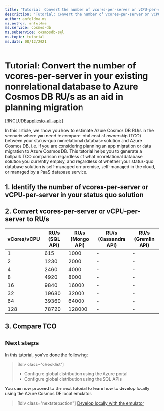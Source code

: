 ```yaml
---
title: 'Tutorial: Convert the number of vcores-per-server or vCPU-per-server in your existing nonrelational database to Azure Cosmos DB RU/s as an aid in planning migration'
description: 'Tutorial: Convert the number of vcores-per-server or vCPU-per-server in your existing nonrelational database to Azure Cosmos DB RU/s as an aid in planning migration'
author: anfeldma-ms
ms.author: anfeldma
ms.service: cosmos-db
ms.subservice: cosmosdb-sql
ms.topic: tutorial
ms.date: 08/12/2021
---
```

# Tutorial: Convert the number of vcores-per-server in your existing nonrelational database to Azure Cosmos DB RU/s as an aid in planning migration
[!INCLUDE[appliesto-all-apis](includes/appliesto-all-apis.md)]

In this article, we show you how to estimate Azure Cosmos DB RU/s in the scenario where you need to compare total cost of ownership (TCO) between your status-quo nonrelational database solution and Azure Cosmos DB, i.e. if you are considering planning an app migration or data migration to Azure Cosmos DB. This tutorial helps you to generate a ballpark TCO comparison regardless of what nonrelational database solution you currently employ, and regardless of whether your status-quo database solution is self-managed on-premise, self-managed in the cloud, or managed by a PaaS database service.

## 1. Identify the number of vcores-per-server or vCPU-per-server in your status quo solution

## 2. Convert vcores-per-server or vCPU-per-server to RU/s

| vCores/vCPU | RU/s (SQL API) | RU/s (Mongo API) | RU/s (Cassandra API) | RU/s (Gremlin API) |
|-------------|----------------|------------------|----------------------|--------------------|
| 1           | 615            |            1000  | -                    | -                  |
| 2           | 1230            |            2000  | -                    | -                  |
| 4           | 2460            |            4000  | -                    | -                  |
| 8           | 4920            |            8000  | -                    | -                  |
| 16           | 9840            |            16000  | -                    | -                  |
| 32           | 19680            |            32000  | -                    | -                  |
| 64           | 39360            |            64000  | -                    | -                  |
| 128           | 78720            |            128000  | -                    | -                  |

## 3. Compare TCO

## Next steps

In this tutorial, you've done the following:

> [!div class="checklist"]
> * Configure global distribution using the Azure portal
> * Configure global distribution using the SQL APIs

You can now proceed to the next tutorial to learn how to develop locally using the Azure Cosmos DB local emulator.

> [!div class="nextstepaction"]
> [Develop locally with the emulator](local-emulator.md)

[regions]: https://azure.microsoft.com/regions/